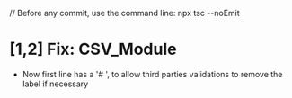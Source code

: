// Before any commit, use the command line: npx tsc --noEmit

# [1,2] Fix: CSV_Module

- Now first line has a '# ', to allow third parties validations to remove the label if necessary